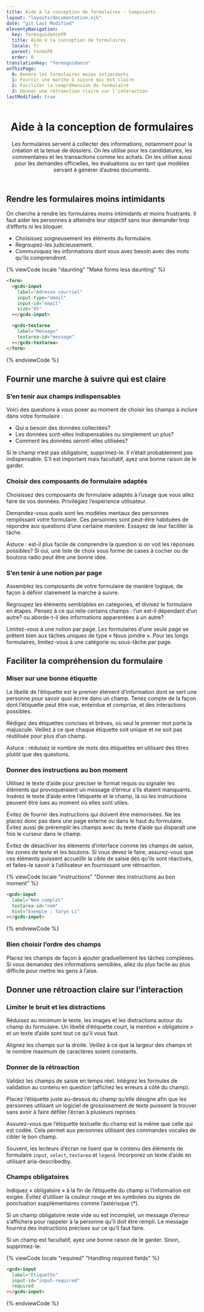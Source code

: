 ```yaml
---
title: Aide à la conception de formulaires - Composants
layout: "layouts/documentation.njk"
date: "git Last Modified"
eleventyNavigation:
  key: formsguidanceFR
  title: Aide à la conception de formulaires
  locale: fr
  parent: formsFR
  order: 0
translationKey: "formsguidance"
onThisPage:
  0: Rendre les formulaires moins intimidants
  1: Fournir une marche à suivre qui est claire
  2: Faciliter la compréhension du formulaire
  3: Donner une rétroaction claire sur l’interaction
lastModified: true
---
```


<header>

# Aide à la conception de formulaires

Les formulaires servent à collecter des informations, notamment pour la création et la tenue de dossiers. On les utilise pour les candidatures, les commentaires et les transactions comme les achats. On les utilise aussi pour les demandes officielles, les évaluations ou en tant que modèles servant à générer d’autres documents.

</header>

<section aria-label="Rendre les formulaires moins intimidants">

## Rendre les formulaires moins intimidants

On cherche à rendre les formulaires moins intimidants et moins frustrants. Il faut aider les personnes à atteindre leur objectif sans leur demander trop d’efforts ni les bloquer.

- Choisissez soigneusement les éléments du formulaire.
- Regroupez-les judicieusement.
- Communiquez les informations dont vous avez besoin avec des mots qu'ils comprendront.

<div class="comp-show">
  <form>
    <gcds-input
      label="Adresse courriel"
      input-type="email"
      input-id="email"
      size="45"
    ></gcds-input>
    <gcds-textarea
      label="Message"
      textarea-id="message"
    ></gcds-textarea>
  </form>
</div>

{% viewCode locale "daunting" "Make forms less daunting" %}

``` html
<form>
  <gcds-input
    label="Adresse courriel"
    input-type="email"
    input-id="email"
    size="45"
  ></gcds-input>

  <gcds-textarea
    label="Message"
    textarea-id="message"
  ></gcds-textarea>
</form>
```

{% endviewCode %}

</section>

<section aria-label="Fournir une marche à suivre qui est claire">

## Fournir une marche à suivre qui est claire

### S’en tenir aux champs indispensables

Voici des questions à vous poser au moment de choisir les champs à inclure dans votre formulaire :

- Qui a besoin des données collectées?
- Les données sont-elles indispensables ou simplement un plus?
- Comment les données seront-elles utilisées?

Si le champ n’est pas obligatoire, supprimez-le. Il n’était probablement pas indispensable. S’il est important mais facultatif, ayez une bonne raison de le garder.

### Choisir des composants de formulaire adaptés

Choisissez des composants de formulaire adaptés à l’usage que vous allez faire de vos données. Privilégiez l’expérience utilisateur.

Demandez-vous quels sont les modèles mentaux des personnes remplissant votre formulaire. Ces personnes sont peut-être habituées de répondre aux questions d’une certaine manière. Essayez de leur faciliter la tâche.

Astuce : est-il plus facile de comprendre la question si on voit les réponses possibles? Si oui, une liste de choix sous forme de cases à cocher ou de boutons radio peut être une bonne idée.

### S’en tenir à une notion par page

Assemblez les composants de votre formulaire de manière logique, de façon à définir clairement la marche à suivre.

Regroupez les éléments semblables en catégories, et divisez le formulaire en étapes. Pensez à ce qui relie certains champs : l’un est-il dépendant d’un autre? ou aborde-t-il des informations apparentées à un autre?

Limitez-vous à une notion par page. Les formulaires d’une seule page se prêtent bien aux tâches uniques de type « Nous joindre ». Pour les longs formulaires, limitez-vous à une catégorie ou sous-tâche par page.

</section>

<section aria-label="Faciliter la compréhension du formulaire">

## Faciliter la compréhension du formulaire

### Miser sur une bonne étiquette

Le libellé de l’étiquette est le premier élément d’information dont se sert une personne pour savoir quoi écrire dans un champ. Tenez compte de la façon dont l’étiquette peut être vue, entendue et comprise, et des interactions possibles.

Rédigez des étiquettes concises et brèves, où seul le premier mot porte la majuscule. Veillez à ce que chaque étiquette soit unique et ne soit pas réutilisée pour plus d’un champ.

Astuce : réduisez le nombre de mots des étiquettes en utilisant des titres plutôt que des questions.

### Donner des instructions au bon moment

Utilisez le texte d’aide pour préciser le format requis ou signaler les éléments qui provoqueraient un message d’erreur s’ils étaient manquants. Insérez le texte d’aide entre l’étiquette et le champ, là où les instructions peuvent être lues au moment où elles sont utiles.

Évitez de fournir des instructions qui doivent être mémorisées. Ne les placez donc pas dans une page externe ou dans le haut du formulaire. Évitez aussi de préremplir les champs avec du texte d’aide qui disparaît une fois le curseur dans le champ.

Évitez de désactiver les éléments d’interface comme les champs de saisie, les zones de texte et les boutons. Si vous devez le faire, assurez-vous que ces éléments puissent accueillir la cible de saisie dès qu’ils sont réactivés, et faites-le savoir à l’utilisateur en fournissant une rétroaction.

<div class="comp-show">
  <gcds-input
    label="Nom complet"
    textarea-id="nom"
    hint="Exemple : Taryn Li"
  ></gcds-input>
</div>

{% viewCode locale "instructions" "Donner des instructions au bon moment" %}

``` html
<gcds-input
  label="Nom complet"
  textarea-id="nom"
  hint="Exemple : Taryn Li"
></gcds-input>
```

{% endviewCode %}

### Bien choisir l’ordre des champs

Placez les champs de façon à ajouter graduellement les tâches complexes. Si vous demandez des informations sensibles, allez du plus facile au plus difficile pour mettre les gens à l’aise.

</section>

<section aria-label="Donner une rétroaction claire sur l’interaction">

## Donner une rétroaction claire sur l’interaction

### Limiter le bruit et les distractions

Réduisez au minimum le texte, les images et les distractions autour du champ du formulaire. Un libellé d’étiquette court, la mention « obligatoire » et un texte d’aide sont tout ce qu’il vous faut.

Alignez les champs sur la droite. Veillez à ce que la largeur des champs et le nombre maximum de caractères soient constants.

### Donner de la rétroaction

Validez les champs de saisie en temps réel. Intégrez les formules de validation au contenu en question (affichez les erreurs à côté du champ).

Placez l’étiquette juste au-dessus du champ qu’elle désigne afin que les personnes utilisant un logiciel de grossissement de texte puissent la trouver sans avoir à faire défiler l’écran à plusieurs reprises.

Assurez-vous que l’étiquette textuelle du champ est la même que celle qui est codée. Cela permet aux personnes utilisant des commandes vocales de cibler le bon champ.

Souvent, les lecteurs d’écran ne lisent que le contenu des éléments de formulaire <span lang="en">`input`</span>, <span lang="en">`select`</span>, <span lang="en">`textarea`</span> et <span lang="en">`legend`</span>. Incorporez un texte d’aide en utilisant <span lang="en">aria-describedby</span>.

### Champs obligatoires

Indiquez « obligatoire » à la fin de l’étiquette du champ si l’information est exigée. Évitez d’utiliser la couleur rouge et les symboles ou signes de ponctuation supplémentaires comme l’astérisque (*).

Si un champ obligatoire reste vide ou est incomplet, un message d’erreur s’affichera pour rappeler à la personne qu’il doit être rempli. Le message fournira des instructions précises sur ce qu’il faut faire.

Si un champ est facultatif, ayez une bonne raison de le garder. Sinon, supprimez-le.

<div class="comp-show">
  <gcds-input
    label="Étiquette"
    input-id="input-required"
    required
  ></gcds-input>
</div>

{% viewCode locale "required" "Handling required fields" %}

``` html
<gcds-input
  label="Étiquette"
  input-id="input-required"
  required
></gcds-input>
```

{% endviewCode %}

</section>
